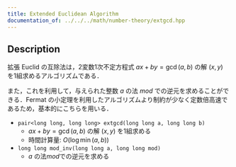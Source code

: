 ```yaml
---
title: Extended Euclidean Algorithm
documentation_of: ../../../math/number-theory/extgcd.hpp
---
```


## Description

拡張 Euclid の互除法は，2変数1次不定方程式 $ax + by = \gcd(a, b)$ の解 $(x, y)$ を1組求めるアルゴリズムである．

また，これを利用して，与えられた整数 $a$ の法 $mod$ での逆元を求めることができる．Fermat の小定理を利用したアルゴリズムより制約が少なく定数倍高速であるため，基本的にこちらを用いる．

- `pair<long long, long long> extgcd(long long a, long long b)`
    - $ax + by = \gcd(a, b)$ の解 $(x, y)$ を1組求める
    - 時間計算量: $O(\log \min(a, b))$
- `long long mod_inv(long long a, long long mod)`
    - $a$ の法$mod$での逆元を求める